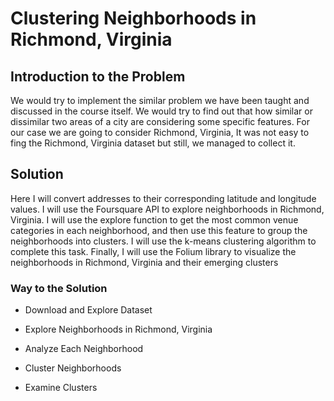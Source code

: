 # Clustering Neighborhoods in Richmond, Virginia
## Introduction to the Problem
We would try to implement the similar problem we have been taught and discussed in the course itself. We would try to find out that how similar or dissimilar two areas of a city are considering some specific features. For our case we are going to consider Richmond, Virginia, It was not easy to fing the Richmond, Virginia dataset but still, we managed to collect it.

## Solution
Here I will convert addresses to their corresponding latitude and longitude values. I will use the Foursquare API to explore neighborhoods in Richmond, Virginia. I will use the explore function to get the most common venue categories in each neighborhood, and then use this feature to group the neighborhoods into clusters. I will use the k-means clustering algorithm to complete this task. Finally, I will use the Folium library to visualize the neighborhoods in Richmond, Virginia and their emerging clusters

### Way to the Solution
* Download and Explore Dataset

* Explore Neighborhoods in Richmond, Virginia

* Analyze Each Neighborhood

* Cluster Neighborhoods

* Examine Clusters
